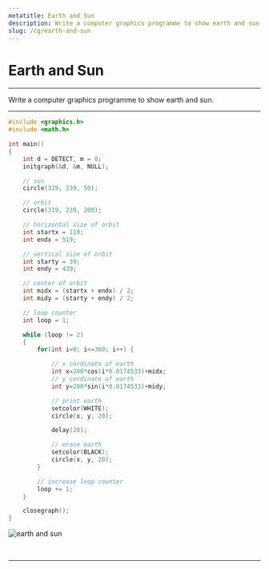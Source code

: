 ```yaml
---
metatitle: Earth and Sun
description: Write a computer graphics programme to show earth and sun
slug: /cg/earth-and-sun
---
```


# Earth and Sun

---

Write a computer graphics programme to show earth and sun.

---

```c title=cg/earth-and-sun.c lineNumbers
#include <graphics.h>
#include <math.h>

int main()
{
    int d = DETECT, m = 0;
    initgraph(&d, &m, NULL);

    // sun
    circle(319, 239, 50);

    // orbit
    circle(319, 239, 200);

    // horizontal size of orbit
    int startx = 119;
    int endx = 519;

    // vertical size of orbit
    int starty = 39;
    int endy = 439;

    // center of orbit
    int midx = (startx + endx) / 2;
    int midy = (starty + endy) / 2;

    // loop counter
    int loop = 1;

    while (loop != 2)
    {
        for(int i=0; i<=360; i++) {

            // x cordinate of earth
			int x=200*cos(i*0.0174533)+midx;
            // y cordinate of earth
			int y=200*sin(i*0.0174533)+midy;

            // print earth
            setcolor(WHITE);
			circle(x, y, 20);

			delay(20);

            // erase earth
			setcolor(BLACK);
			circle(x, y, 20);
        }

        // increase loop counter
        loop += 1;
    }

    closegraph();
}
```

![earth and sun](./assets/demo.gif)

<br/>

---
